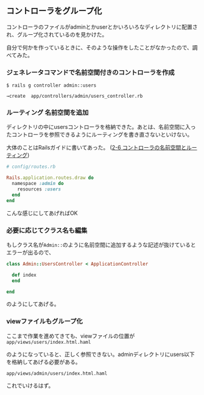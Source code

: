 ## コントローラをグループ化

コントローラのファイルがadminとかuserとかいろいろなディレクトリに配置され、グループ化されているのを見かけた。

自分で何かを作っているときに、そのような操作をしたことがなかったので、調べてみた。


### ジェネレータコマンドで名前空間付きのコントローラを作成

```
$ rails g controller admin::users

→create  app/controllers/admin/users_controller.rb
```

### ルーティング 名前空間を追加

ディレクトリの中にusersコントローラを格納できた。あとは、名前空間に入ったコントローラを参照できるようにルーティングを書き直さないといけない。

大体のことはRailsガイドに書いてあった。
([2-6 コントローラの名前空間とルーティング](https://railsguides.jp/routing.html#%E3%82%B3%E3%83%B3%E3%83%88%E3%83%AD%E3%83%BC%E3%83%A9%E3%81%AE%E5%90%8D%E5%89%8D%E7%A9%BA%E9%96%93%E3%81%A8%E3%83%AB%E3%83%BC%E3%83%86%E3%82%A3%E3%83%B3%E3%82%B0))

``` ruby
# config/routes.rb

Rails.application.routes.draw do
  namespace :admin do
    resources :users
  end
end
```

こんな感じにしてあげればOK

### 必要に応じてクラス名も編集

もしクラス名が`Admin::`のように名前空間に追加するような記述が抜けているとエラーが出るので、

``` ruby
class Admin::UsersController < ApplicationController

  def index
  end

end
```

のようにしてあげる。

### viewファイルもグループ化

ここまで作業を進めてきても、viewファイルの位置が`app/views/users/index.html.haml`

のようになっていると、正しく参照できない。adminディレクトリにusers以下を格納してあげる必要がある。

`app/views/admin/users/index.html.haml`

これでいけるはず。




